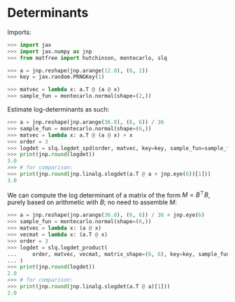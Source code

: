 # Determinants



Imports:
```python
>>> import jax
>>> import jax.numpy as jnp
>>> from matfree import hutchinson, montecarlo, slq

>>> a = jnp.reshape(jnp.arange(12.0), (6, 2))
>>> key = jax.random.PRNGKey(1)

>>> matvec = lambda x: a.T @ (a @ x)
>>> sample_fun = montecarlo.normal(shape=(2,))

```


Estimate log-determinants as such:
```python
>>> a = jnp.reshape(jnp.arange(36.0), (6, 6)) / 36
>>> sample_fun = montecarlo.normal(shape=(6,))
>>> matvec = lambda x: a.T @ (a @ x) + x
>>> order = 3
>>> logdet = slq.logdet_spd(order, matvec, key=key, sample_fun=sample_fun)
>>> print(jnp.round(logdet))
3.0
>>> # for comparison:
>>> print(jnp.round(jnp.linalg.slogdet(a.T @ a + jnp.eye(6))[1]))
3.0

```

We can compute the log determinant of a matrix of the form $M = B^\top B$, purely based
on arithmetic with $B$; no need to assemble $M$:

```python
>>> a = jnp.reshape(jnp.arange(36.0), (6, 6)) / 36 + jnp.eye(6)
>>> sample_fun = montecarlo.normal(shape=(6,))
>>> matvec = lambda x: (a @ x)
>>> vecmat = lambda x: (a.T @ x)
>>> order = 3
>>> logdet = slq.logdet_product(
...     order, matvec, vecmat, matrix_shape=(6, 6), key=key, sample_fun=sample_fun
... )
>>> print(jnp.round(logdet))
2.0
>>> # for comparison:
>>> print(jnp.round(jnp.linalg.slogdet(a.T @ a)[1]))
2.0

```
